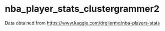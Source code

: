 # nba_player_stats_clustergrammer2

Data obtained from https://www.kaggle.com/drgilermo/nba-players-stats
